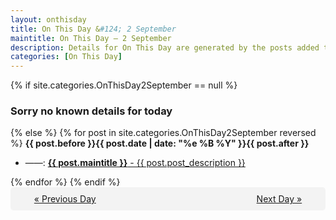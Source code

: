 ```yaml
---
layout: onthisday
title: On This Day &#124; 2 September
maintitle: On This Day — 2 September
description: Details for On This Day are generated by the posts added to the website so the content is subject to changes/updates over time.
categories: [On This Day]
---
```


{% if site.categories.OnThisDay2September == null %}
<h3>Sorry no known details for today</h3>
{% else %}
{% for post in site.categories.OnThisDay2September reversed %}
<strong>{{ post.before }}{{ post.date | date: "%e %B %Y" }}{{ post.after }}</strong>
<ul>
<li> ——: <a class="{{ post.class }}" href="{{ post.url }}"><strong>{{ post.maintitle }}</strong> - {{ post.post_description }}</a></li>
</ul>
{% endfor %}
{% endif %}
<br />
<div style="background-color: #f3f3f3; padding: 10px; border-radius: 5px; text-align: center; display: flex; justify-content: space-evenly;">
<a href="/onthisday/09/09-01">« Previous Day</a>
<span style="visibility:hidden;">[ Visit Leap Year February 29 ]</span>
<a href="/onthisday/09/09-03">Next Day »</a>
</div>
